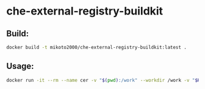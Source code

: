 # che-external-registry-buildkit

## Build:

```sh
docker build -t mikoto2000/che-external-registry-buildkit:latest .
```

## Usage:

```sh
docker run -it --rm --name cer -v "$(pwd):/work" --workdir /work -v "$HOME/.m2:/root/.m2" -v "/var/run/docker.sock:/var/run/docker.sock" -p "8080:8080" mikoto2000/che-external-registry-buildkit:latest
```

